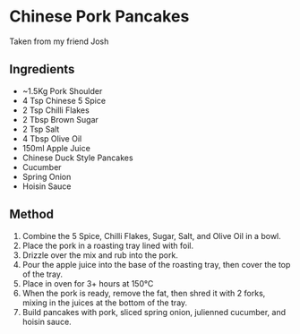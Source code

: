 # Chinese Pork Pancakes

Taken from my friend Josh

## Ingredients

- ~1.5Kg Pork Shoulder
- 4 Tsp Chinese 5 Spice
- 2 Tsp Chilli Flakes
- 2 Tbsp Brown Sugar
- 2 Tsp Salt
- 4 Tbsp Olive Oil
- 150ml Apple Juice
- Chinese Duck Style Pancakes
- Cucumber
- Spring Onion
- Hoisin Sauce

## Method

1. Combine the 5 Spice, Chilli Flakes, Sugar, Salt, and Olive Oil in a bowl.
2. Place the pork in a roasting tray lined with foil.
3. Drizzle over the mix and rub into the pork.
4. Pour the apple juice into the base of the roasting tray, then cover the top of the tray.
5. Place in oven for 3+ hours at 150°C
6. When the pork is ready, remove the fat, then shred it with 2 forks, mixing in the juices at the bottom of the tray.
7. Build pancakes with pork, sliced spring onion, julienned cucumber, and hoisin sauce.
